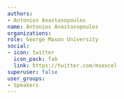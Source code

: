 ```yaml
---
authors: 
- Antonios Anastasopoulos
name: Antonios Anastasopoulos
organizations:
role: George Mason University 
social:
- icon: twitter
  icon_pack: fab
  link: https://twitter.com/msexcel
superuser: false
user_groups:
- Speakers
---
```



 

